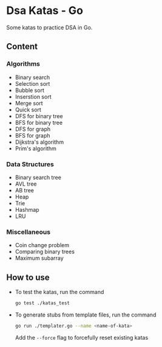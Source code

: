 # Dsa Katas - Go

Some katas to practice DSA in Go.

## Content

### Algorithms

- Binary search
- Selection sort
- Bubble sort
- Inserstion sort
- Merge sort
- Quick sort
- DFS for binary tree
- BFS for binary tree
- DFS for graph
- BFS for graph
- Dijkstra's algorithm
- Prim's algorithm

### Data Structures

- Binary search tree
- AVL tree
- AB tree
- Heap
- Trie
- Hashmap
- LRU

### Miscellaneous

- Coin change problem
- Comparing binary trees
- Maximum subarray

## How to use

- To test the katas, run the command

  ```bash
  go test ./katas_test
  ```

- To generate stubs from template files, run the command

  ```bash
  go run ./templater.go --name <name-of-kata>
  ```

  Add the `--force` flag to forcefully reset existing katas

